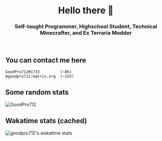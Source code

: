 <h1 align="center">Hello there 👋</h1>
<h3 align="center">Self-taught Programmer, Highschool Student, Technical Minecrafter, and Ex Terraria Modder</h3>
<br>

## You can contact me here
```
GoodPro712#1733         (~8h)
@goodpro712:matrix.org  (~15h)
```

## Some random stats
<img src="https://github-readme-stats.vercel.app/api?username=GoodPro712&custom_title=Random+GitHub+stats&show_icons=true&theme=dracula&hide_border=true?count_private=true" alt="GoodPro712"/>

## Wakatime stats (cached)
![goodpro712's wakatime stats](https://github-readme-stats.vercel.app/api/wakatime?username=@GoodPro712&range=last_7_days&custom_title=Wakatime+stats+for+the+last+week&layout=compact&theme=dracula&hide_border=true)
